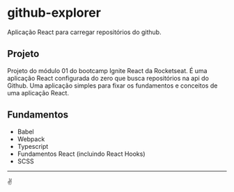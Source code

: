 # github-explorer

Aplicação React para carregar repositórios do github.

## Projeto

Projeto do módulo 01 do bootcamp Ignite React da Rocketseat. É uma aplicação React configurada do zero que busca repositórios na api do Github. Uma aplicação simples para fixar os fundamentos e conceitos de uma aplicação React.

## Fundamentos

- Babel
- Webpack
- Typescript
- Fundamentos React (incluindo React Hooks)
- SCSS

---

✌
